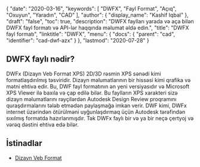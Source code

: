 {
  "date": "2020-03-16",
  "keywords": [
"DWFX",
"Fayl Format",
"Açıq",
"Oxuyun",
"Yaradın",
"CAD"
],
  "author": {
    "display_name": "Kashif Iqbal"
},
  "draft": "false",
  "toc": true,
  "description": "DWFX faylları yarada və aça bilən DWFX fayl formatı və API-lər haqqında məlumat əldə edin.",
  "title": "DWFX fayl formatı",
  "linktitle": "DWFX",
  "menu": {
    "docs": {
      "parent": "cad",
      "identifier": "cad-dwf-azx"
}
},
  "lastmod": "2020-07-28"
}

## DWFX faylı nədir?

DWFx (Dizayn Veb Format XPS) 2D/3D rəsmin XPS sənədi kimi formatlaşdırılmış təsviridir. Dizayn məlumatlarının bir hissəsi kimi qrafika və mətni ehtiva edir. Bu, DWF fayl formatının ən yeni versiyasıdır və Microsoft XPS Viewer ilə baxıla və çap edilə bilər. Bu faylların XPS xarakteri sizə dizayn məlumatlarını rəyçilərdən Autodesk Design Review proqramını quraşdırmalarını tələb etmədən paylaşmağa imkan verir.
DWF kimi, DWFx internet üzərindən ötürülməni uyğunlaşdırmaq üçün Autodesk tərəfindən sıxılmış formatda hazırlanmışdır. Tək DWFx faylı bir və ya bir neçə çertyoj və vərəq dəstini ehtiva edə bilər.

## İstinadlar

 * [Dizayn Veb Format](https://en.wikipedia.org/wiki/Design_Web_Format)

